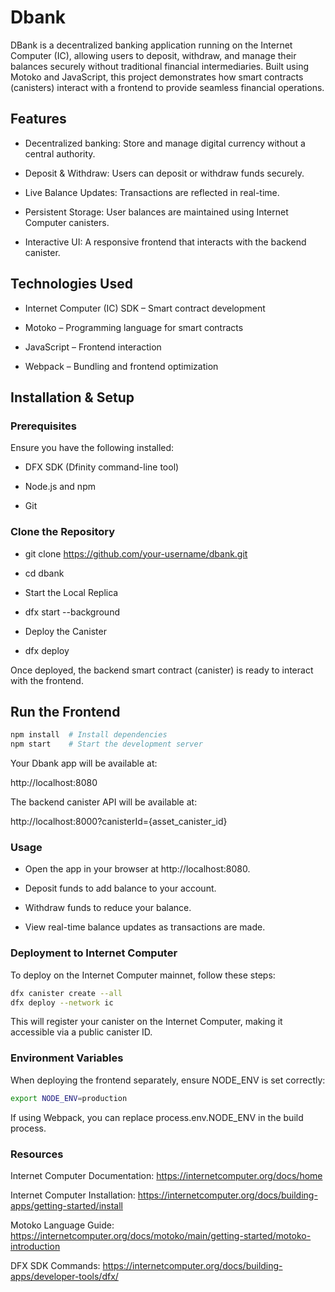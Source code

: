 # Dbank

DBank is a decentralized banking application running on the Internet Computer (IC), allowing users to deposit, withdraw, and manage their balances securely without traditional financial intermediaries. Built using Motoko and JavaScript, this project demonstrates how smart contracts (canisters) interact with a frontend to provide seamless financial operations.

## Features

* Decentralized banking: Store and manage digital currency without a central authority.

* Deposit & Withdraw: Users can deposit or withdraw funds securely.

* Live Balance Updates: Transactions are reflected in real-time.

* Persistent Storage: User balances are maintained using Internet Computer canisters.

* Interactive UI: A responsive frontend that interacts with the backend canister.

## Technologies Used

* Internet Computer (IC) SDK – Smart contract development

* Motoko – Programming language for smart contracts

* JavaScript – Frontend interaction

* Webpack – Bundling and frontend optimization

## Installation & Setup

### Prerequisites

Ensure you have the following installed:

* DFX SDK (Dfinity command-line tool)

* Node.js and npm

* Git

### Clone the Repository

* git clone https://github.com/your-username/dbank.git
* cd dbank

* Start the Local Replica

* dfx start --background

* Deploy the Canister

* dfx deploy

Once deployed, the backend smart contract (canister) is ready to interact with the frontend.

## Run the Frontend
```bash
npm install  # Install dependencies
npm start    # Start the development server
```

Your Dbank app will be available at:

http://localhost:8080

The backend canister API will be available at:

http://localhost:8000?canisterId={asset_canister_id}

### Usage

* Open the app in your browser at http://localhost:8080.

* Deposit funds to add balance to your account.

* Withdraw funds to reduce your balance.

* View real-time balance updates as transactions are made.

### Deployment to Internet Computer

To deploy on the Internet Computer mainnet, follow these steps:

```bash
dfx canister create --all
dfx deploy --network ic
```

This will register your canister on the Internet Computer, making it accessible via a public canister ID.

### Environment Variables

When deploying the frontend separately, ensure NODE_ENV is set correctly:

```bash
export NODE_ENV=production
```

If using Webpack, you can replace process.env.NODE_ENV in the build process.

### Resources

Internet Computer Documentation: https://internetcomputer.org/docs/home

Internet Computer Installation: https://internetcomputer.org/docs/building-apps/getting-started/install

Motoko Language Guide: https://internetcomputer.org/docs/motoko/main/getting-started/motoko-introduction

DFX SDK Commands: https://internetcomputer.org/docs/building-apps/developer-tools/dfx/

